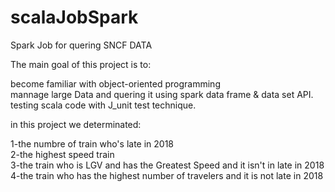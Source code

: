 # scalaJobSpark
Spark Job for quering SNCF DATA 

The main goal of this project is to:            


become familiar with object-oriented programming        
mannage large Data and quering it using spark data frame & data set API.       
testing scala code with J_unit test technique.        



in this project we determinated:         


1-the numbre of train who's late in 2018     
2-the highest speed train     
3-the train who is LGV and has the Greatest Speed and it isn't in late in 2018       
4-the train who has the highest number of travelers and it is not late in 2018        








